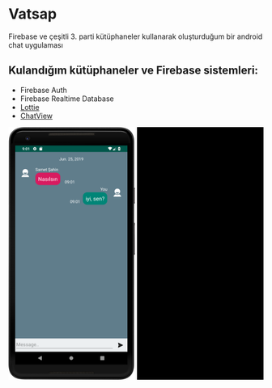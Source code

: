 # Vatsap
Firebase ve çeşitli 3. parti kütüphaneler kullanarak oluşturduğum bir android chat uygulaması

## Kulandığım kütüphaneler ve Firebase sistemleri:
* Firebase Auth
* Firebase Realtime Database
* [Lottie](https://github.com/airbnb/lottie-android)
* [ChatView](https://github.com/bassaer/ChatMessageView)


<p align="center">
  <img src="device-2019-06-25-090334.png" width="250" height="500"/>
  <img src="moto.gif" width="250" height="500"/>
</p>


